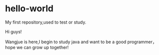 # hello-world
My first repository,used to test or study.

Hi guys!

Wangjue is here,I begin to study java and want to be a good programmer，hope we can grow up together!
